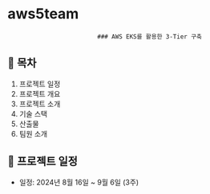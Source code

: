 # aws5team

                             ### AWS EKS를 활용한 3-Tier 구축



📜 목차
---
1. 프로젝트 일정
2. 프로젝트 개요
3. 프로젝트 소개
4. 기술 스택
5. 산출물
6. 팀원 소개


📅 프로젝트 일정
---
- 일정: 2024년 8월 16일 ~ 9월 6일 (3주)

